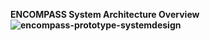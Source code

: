 <b> ENCOMPASS <b>
System Architecture Overview
![encompass-prototype-systemdesign](https://github.com/user-attachments/assets/6bd64bc7-22a6-498d-abd5-ccfee21dc2a9)

